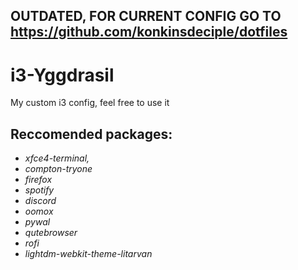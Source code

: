 ## OUTDATED, FOR CURRENT CONFIG GO TO https://github.com/konkinsdeciple/dotfiles ##

# i3-Yggdrasil
My custom i3 config, feel free to use it

## Reccomended packages: ## 
*  *xfce4-terminal,*
* *compton-tryone*
* *firefox*
* *spotify*
* *discord*
* *oomox*
* *pywal*
* *qutebrowser*
* *rofi*
* *lightdm-webkit-theme-litarvan*
